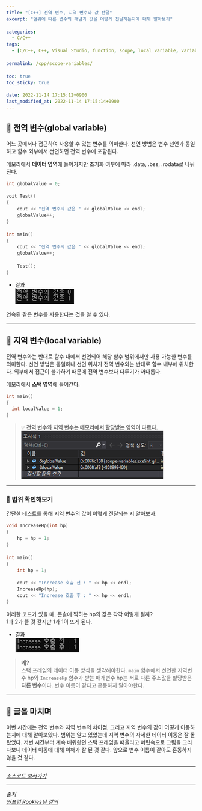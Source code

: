 ```yaml
---
title: "[C++] 전역 변수, 지역 변수와 값 전달"
excerpt: "범위에 따른 변수의 개념과 값을 어떻게 전달하는지에 대해 알아보기"

categories:
  - C/C++
tags:
  - [C/C++, C++, Visual Studio, function, scope, local variable, variable, local, pass value, global variable, global]

permalink: /cpp/scope-variables/

toc: true
toc_sticky: true

date: 2022-11-14 17:15:12+0900
last_modified_at: 2022-11-14 17:15:14+0900
---
```


## 👻 전역 변수(global variable)
어느 곳에서나 접근하여 사용할 수 있는 변수를 의미한다. 선언 방법은 변수 선언과 동일하고 함수 외부에서 선언하면 전역 변수에 포함된다.

메모리에서 **데이터 영역**에 들어가지만 초기화 여부에 따라 .data, .bss, .rodata로 나눠진다.

```c++
int globalValue = 0;

voit Test()
{
    cout << "전역 변수의 값은 " << globalValue << endl;
    globalValue++;
}

int main()
{
    cout << "전역 변수의 값은 " << globalValue << endl;
    globalValue++;
    
    Test();
}
```

- 결과   
![Alt Text](/assets/images/posts_img/basics/cpp/function/scope-variables/global-variable.PNG)   

연속된 같은 변수를 사용한다는 것을 알 수 있다.

***

## 👻 지역 변수(local variable)
전역 변수와는 반대로 함수 내에서 선언되어 해당 함수 범위에서만 사용 가능한 변수를 의미한다. 선언 방법은 동일하나 선언 위치가 전역 변수와는 반대로 함수 내부에 위치한다. 외부에서 접근이 불가하기 때문에 전역 변수보다 다루기가 까다롭다.

메모리에서 **스택 영역**에 들어간다.

```c++
int main()
{
  int localValue = 1;
}
```

> 💡 **전역 변수와 지역 변수는 메모리에서 할당받는 영역이 다르다.**   
![Alt Text](/assets/images/posts_img/basics/cpp/function/scope-variables/address.PNG)   

***

### 🌱 범위 확인해보기
간단한 테스트를 통해 지역 변수의 값이 어떻게 전달되는 지 알아보자.

```c++
void IncreaseHp(int hp)
{
    hp = hp + 1;
}

int main()
{
    int hp = 1;

    cout << "Increase 호출 전 : " << hp << endl;
    IncreaseHp(hp);
    cout << "Increase 호출 후 : " << hp << endl;
}
```

이러한 코드가 있을 때, 콘솔에 찍히는 hp의 값은 각각 어떻게 될까?   
1과 2가 뜰 것 같지만 1과 1이 뜨게 된다.

- 결과   
![Alt Text](/assets/images/posts_img/basics/cpp/function/scope-variables/local-variable.PNG)   

> **왜?**   
스택 프레임의 데이터 이동 방식을 생각해야한다. ``` main ``` 함수에서 선언한 지역변수 hp와 ``` IncreaseHp ``` 함수가 받는 매개변수 hp는 서로 다른 주소값을 할당받은 **다른 변수**이다. 변수 이름이 같다고 혼동하지 말아야한다.

***

## 👻 글을 마치며
이번 시간에는 전역 변수와 지역 변수의 차이점, 그리고 지역 변수의 값이 어떻게 이동하는지에 대해 알아보았다. 범위는 알고 있었는데 지역 변수의 자세한 데이터 이동은 잘 몰랐었다. 저번 시간부터 계속 배워왔던 스택 프레임을 떠올리고 머릿속으로 그림을 그리다보니 데이터 이동에 대해 이해가 잘 된 것 같다. 앞으로 변수 이름이 같아도 혼동하지 않을 것 같다.

***

_[소스코드 보러가기](https://github.com/choi-dan-di/study_cpp/tree/main/function/scope-variables)_

***

_출처_   
_[인프런 Rookies님 강의](https://inf.run/bje8)_   